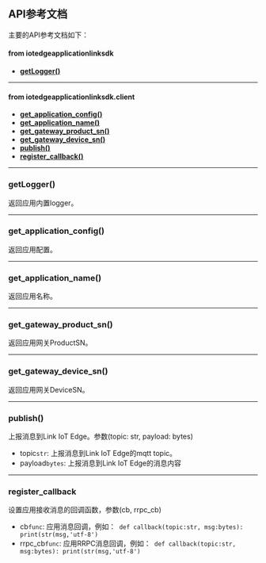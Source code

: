 ## API参考文档

主要的API参考文档如下：

#### from iotedgeapplicationlinksdk
* **[getLogger()](#getLogger)**

---

#### from iotedgeapplicationlinksdk.client
* **[get_application_config()](#get_application_config)**
* **[get_application_name()](#get_application_name)**
* **[get_gateway_product_sn()](#get_gateway_product_sn)**
* **[get_gateway_device_sn()](#get_gateway_device_sn)**
* **[publish()](#publish)**
* **[register_callback()](#register_callback)**


---
<a name="getLogger"></a>
### getLogger()
返回应用内置logger。

---
<a name="get_application_config"></a>
### get_application_config()
返回应用配置。

---
<a name="get_application_name"></a>
### get_application_name()
返回应用名称。

---
<a name="get_gateway_product_sn"></a>
### get_gateway_product_sn()
返回应用网关ProductSN。

---
<a name="get_gateway_device_sn"></a>
### get_gateway_device_sn()
返回应用网关DeviceSN。

---
<a name="publish"></a>
### publish()
上报消息到Link IoT Edge。参数(topic: str, payload: bytes)

* topic`str`: 上报消息到Link IoT Edge的mqtt topic。
* payload`bytes`: 上报消息到Link IoT Edge的消息内容

---
<a name="register_callback"></a>
### register_callback
设置应用接收消息的回调函数，参数(cb, rrpc_cb)

* cb`func`: 应用消息回调，例如：` def callback(topic:str, msg:bytes): print(str(msg,'utf-8')`
* rrpc_cb`func`: 应用RRPC消息回调，例如：` def callback(topic:str, msg:bytes): print(str(msg,'utf-8')`
